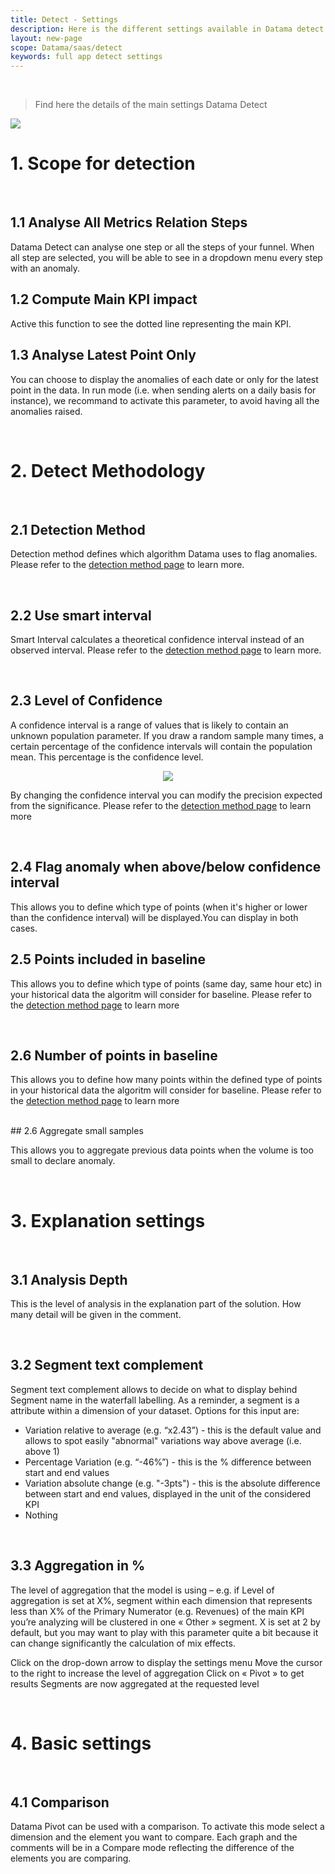 ```yaml
---
title: Detect - Settings
description: Here is the different settings available in Datama detect
layout: new-page
scope: Datama/saas/detect
keywords: full app detect settings
---
```


<br>

> Find here the details of the main settings Datama Detect

<!-- 
> **Here is the different settings available in Datama Detect**

<br>

<b>Scope for detection:<b><br>
- [Analyse All Metrics Relation Steps](#analyse-all-metrics-relation-steps)
- [Inspect Numerator only](#inspect-numerator-only)
- [Analyse Latest Point Only](#analyse-latest-point-only)

<br>
<b>Detect methodology:<b><br>
- [Detection Method](#detection-method)
- [Threshold value](#threshold-value)
- [Confidence Interval](#confidence-interval)
- [Points Included in Baseline](#points-included-in-baseline)
- [Number of Points in Baseline](#number-of-points-in-baseline)

<br>
<b>Explanation settings:<b><br>
- [Analysis Depth](#analysis-depth)
- [Segment text complement](#segment-text-complement)
- [Aggregation in %](#aggregation-in-)

<br>
<b>Basic setting:s<b><br>
- [Comparison](#comparison)
- [KPI](#kpi) (metric relation)

<br> -->

<img src="{{site.url}}/{{site.baseurl}}/core_app/new/detect/images/detect_settings.png">


<br>

# 1. Scope for detection
<br>

## 1.1 Analyse All Metrics Relation Steps

Datama Detect can analyse one step or all the steps of your funnel. When all step are selected, you will be able to see in a dropdown menu every step with an anomaly.


## 1.2 Compute Main KPI impact

Active this function to see the dotted line representing the main KPI.

<!-- ## 1.3 Inspect Numerator only

When you're analysig all metrics relation steps, you can choose to analyse only the numerator.
This is useful when your market equation is not important or not relevant and you prefer to analyse independently all the Numerator. -->

## 1.3 Analyse Latest Point Only

You can choose to display the anomalies of each date or only for the latest point in the data.
In run mode (i.e. when sending alerts on a daily basis for instance), we recommand to activate this parameter, to avoid having all the anomalies raised.

<br>

# 2. Detect Methodology
<br>

## 2.1 Detection Method

Detection method defines which algorithm Datama uses to flag anomalies.
Please refer to the [detection method page]({{site.url}}{{site.baseurl}}/core_app/new/detect/detection_method.html) to learn more.

<br>

## 2.2 Use smart interval

Smart Interval calculates a theoretical confidence interval instead of an observed interval.
Please refer to the [detection method page]({{site.url}}/{{site.baseurl}}/core_app/new/detect/detection_method.html#121-smart-interval) to learn more.

<!-- ## 2.2 Threshold value

Threshold is used by some anomaly detection methods to define the cutoff between anomalies and normal points. The threshold will be considered as % or absolute value depending on the method.
Please refer to the [detection method page]({{site.url}}/{{site.baseurl}}/core_app/new/detect/detection_method.html) to learn more -->

<br>

## 2.3 Level of Confidence

A confidence interval is a range of values that is likely to contain an unknown population parameter. If you draw a random sample many times, a certain percentage of the confidence intervals will contain the population mean. This percentage is the confidence level.

<center> <img src="{{site.url}}/{{site.baseurl}}/core_app/new/detect/images/ConfidenceIntervall-Concept.jpg"/></center>

By changing the confidence interval you can modify the precision expected from the significance.
Please refer to the [detection method page]({{site.url}}/{{site.baseurl}}/core_app/new/detect/detection_method.html) to learn more

<br>

## 2.4 Flag anomaly when above/below confidence interval

This allows you to define which type of points (when it's higher or lower than the confidence interval) will be displayed.You can display in both cases.


## 2.5 Points included in baseline

This allows you to define which type of points (same day, same hour etc) in your historical data the algoritm will consider for baseline.
Please refer to the [detection method page]({{site.url}}/{{site.baseurl}}/core_app/new/detect/detection_method.html) to learn more

<br>

## 2.6 Number of points in baseline

This allows you to define how many points within the defined type of points in your historical data the algoritm will consider for baseline.
Please refer to the [detection method page]({{site.url}}/{{site.baseurl}}/core_app/new/detect/detection_method.html) to learn more

<br>
## 2.6 Aggregate small samples

This allows you to aggregate previous data points when the volume is too small to declare anomaly.

<br>

# 3. Explanation settings
<br>

## 3.1 Analysis Depth

This is the level of analysis in the explanation part of the solution. How many detail will be given in the comment.

<br>

## 3.2 Segment text complement

Segment text complement allows to decide on what to display behind Segment name in the waterfall labelling.
As a reminder, a segment is a attribute within a dimension of your dataset.
Options for this input are:
- Variation relative to average (e.g. “x2.43”) - this is the default value and allows to spot easily "abnormal" variations way above average (i.e. above 1)
- Percentage Variation (e.g. “-46%”) - this is the % difference between start and end values
- Variation absolute change (e.g. "-3pts") - this is the absolute difference between start and end values, displayed in the unit of the considered KPI
- Nothing

<br>

## 3.3 Aggregation in %

The level of aggregation that the model is using – e.g. if Level of aggregation is set at X%, segment within each dimension that represents less than X% of the Primary Numerator (e.g. Revenues) of the main KPI you’re analyzing will be clustered in one « Other » segment. X is set at 2 by default, but you may want to play with this parameter quite a bit because it can change significantly the calculation of mix effects.

Click on the drop-down arrow to display the settings menu
Move the cursor to the right to increase the level of aggregation
Click on « Pivot » to get results
Segments are now aggregated at the requested level

<br>

# 4. Basic settings
<br>

## 4.1 Comparison

Datama Pivot can be used with a comparison. To activate this mode select a dimension and the element you want to compare. Each graph and the comments will be in a Compare mode reflecting the difference of the elements you are comparing.

<br>

<!-- ## 4.2 KPI

In Datama Detect, you can detect the anomaly of only one KPI or all metric relation. -->
